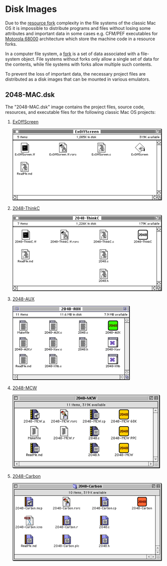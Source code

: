 Disk Images
===========

Due to the [resource fork](https://en.wikipedia.org/wiki/Resource_fork) complexity in the file systems of the classic Mac OS it is impossible to distribute programs and files without losing some attributes and important data in some cases e.g. CFM/PEF executables for [Motorola 68000](https://en.wikipedia.org/wiki/Motorola_68000) architecture which store the machine code in a resource forks.

In a computer file system, a [fork](https://en.wikipedia.org/wiki/Fork_(file_system)) is a set of data associated with a file-system object. File systems without forks only allow a single set of data for the contents, while file systems with forks allow multiple such contents.

To prevent the loss of important data, the necessary project files are distributed as a disk images that can be mounted in various emulators.

## 2048-MAC.dsk

The "2048-MAC.dsk" image contains the project files, source code, resources, and executable files for the following classic Mac OS projects:

1. [ExOffScreen](../../2048-Carbon/2048-ThinkC/ExOffScreen/)

    ![ExOffscreen Finder Screenshot on Mac OS 6.0.8.1 System Software](../../image/Finder-MacOS-6-ExOffScreen.png)

2. [2048-ThinkC](../../2048-Carbon/2048-ThinkC/)

    ![2048-ThinkC Finder Screenshot on Mac OS 6.0.8.1 System Software](../../image/Finder-MacOS-6-2048-ThinkC.png)

3. [2048-AUX](../../2048-Carbon/2048-AUX/)

    ![2048-AUX Finder Screenshot on A/UX 3.0 & System Software 7.0.1](../../image/Finder-AUX-3-2048-AUX.png)

4. [2048-MCW](../../2048-Carbon/2048-MCW/)

    ![2048-MCW Finder Screenshot on Mac OS 8.1](../../image/Finder-MacOS-8-2048-MCW.png)

5. [2048-Carbon](../../2048-Carbon/)

    ![2048-Carbon Finder Screenshot on Mac OS 9.0.4](../../image/Finder-MacOS-9-2048-Carbon.png)
